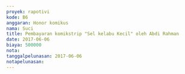 ```yaml
---
proyek: rapotivi
kode: B6
anggaran: Honor komikus
nama: Suci
title: Pembayaran komikstrip "Sel kelabu Kecil" oleh Abdi Rahman
date: 2017-06-06
biaya: 500000
nota:
tanggalpelunasan: 2017-06-06
notapelunasan:
---
```

